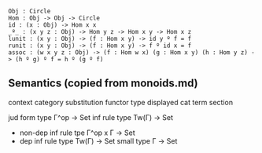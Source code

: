 ```
Obj : Circle
Hom : Obj -> Obj -> Circle
id : (x : Obj) -> Hom x x
_º_ : (x y z : Obj) -> Hom y z -> Hom x y -> Hom x z
lunit : (x y : Obj) -> (f : Hom x y) -> id y º f = f
runit : (x y : Obj) -> (f : Hom x y) -> f º id x = f
assoc : (w x y z : Obj) -> (f : Hom w x) (g : Hom x y) (h : Hom y z) -> (h º g) º f = h º (g º f)
```

## Semantics (copied from monoids.md)
context         category
substitution    functor
type            displayed cat
term            section

jud form type   Γ^op -> Set
inf rule type   Tw(Γ) -> Set
- non-dep inf rule tpe   Γ^op x Γ -> Set
- dep inf rule type      Tw(Γ) -> Set
small type      Γ -> Set


